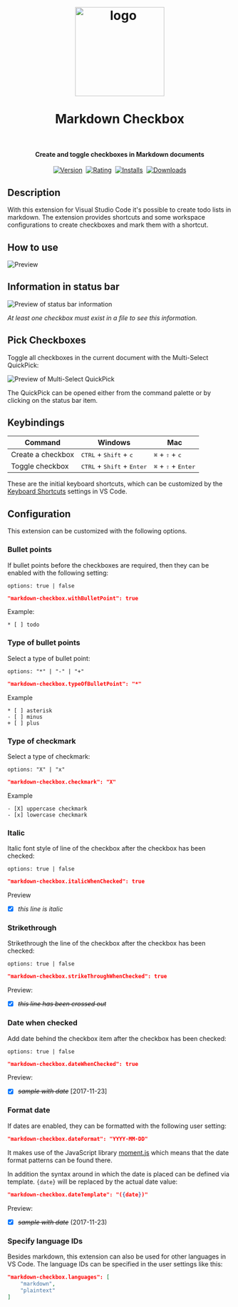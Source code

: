 <h1 align="center">
  <br>
    <img src="https://raw.githubusercontent.com/PKief/vscode-markdown-checkbox/main/logo.png" alt="logo" width="200">
  <br><br>
  Markdown Checkbox
  <br>
  <br>
</h1>

<h4 align="center">Create and toggle checkboxes in Markdown documents</h4>

<p align="center">
    <a href="https://marketplace.visualstudio.com/items?itemName=PKief.markdown-checkbox"><img src="https://vsmarketplacebadges.dev/version/PKief.markdown-checkbox.svg?style=for-the-badge&colorA=252526&colorB=43A047&label=VERSION" alt="Version"></a>&nbsp;
    <a href="https://marketplace.visualstudio.com/items?itemName=PKief.markdown-checkbox"><img src="https://vsmarketplacebadges.dev/rating-short/PKief.markdown-checkbox.svg?style=for-the-badge&colorA=252526&colorB=43A047&label=Rating" alt="Rating"></a>&nbsp;
    <a href="https://marketplace.visualstudio.com/items?itemName=PKief.markdown-checkbox"><img src="https://vsmarketplacebadges.dev/installs-short/PKief.markdown-checkbox.svg?style=for-the-badge&colorA=252526&colorB=43A047&label=Installs" alt="Installs"></a>&nbsp;
    <a href="https://marketplace.visualstudio.com/items?itemName=PKief.markdown-checkbox"><img src="https://vsmarketplacebadges.dev/downloads-short/PKief.markdown-checkbox.svg?style=for-the-badge&colorA=252526&colorB=43A047&label=Downloads" alt="Downloads"></a>
</p>

## Description

With this extension for Visual Studio Code it's possible to create todo lists in markdown. The extension provides shortcuts and some workspace configurations to create checkboxes and mark them with a shortcut.

## How to use

![Preview](https://raw.githubusercontent.com/PKief/vscode-extension-markdown-checkbox/main/images/preview.gif)

## Information in status bar

![Preview of status bar information](https://raw.githubusercontent.com/PKief/vscode-extension-markdown-checkbox/main/images/statusbar_preview.png)

_At least one checkbox must exist in a file to see this information._

## Pick Checkboxes

Toggle all checkboxes in the current document with the Multi-Select QuickPick:

![Preview of Multi-Select QuickPick](images/pick_checkboxes.gif)

The QuickPick can be opened either from the command palette or by clicking on the status bar item.

## Keybindings

| Command           | Windows                                               | Mac                                            |
| ----------------- | ----------------------------------------------------- | ---------------------------------------------- |
| Create a checkbox | <kbd>CTRL</kbd> + <kbd>Shift</kbd> + <kbd>c</kbd>     | <kbd>⌘</kbd> + <kbd>⇧</kbd> + <kbd>c</kbd>     |
| Toggle checkbox   | <kbd>CTRL</kbd> + <kbd>Shift</kbd> + <kbd>Enter</kbd> | <kbd>⌘</kbd> + <kbd>⇧</kbd> + <kbd>Enter</kbd> |

These are the initial keyboard shortcuts, which can be customized by the [Keyboard Shortcuts](https://code.visualstudio.com/docs/getstarted/keybindings) settings in VS Code.

## Configuration

This extension can be customized with the following options.

### Bullet points

If bullet points before the checkboxes are required, then they can be enabled with the following setting:

    options: true | false

```json
"markdown-checkbox.withBulletPoint": true
```

Example:

```
* [ ] todo
```

### Type of bullet points

Select a type of bullet point:

    options: "*" | "-" | "+"

```json
"markdown-checkbox.typeOfBulletPoint": "*"
```

Example

```
* [ ] asterisk
- [ ] minus
+ [ ] plus
```

### Type of checkmark

Select a type of checkmark:

    options: "X" | "x"

```json
"markdown-checkbox.checkmark": "X"
```

Example

```
- [X] uppercase checkmark
- [x] lowercase checkmark
```

### Italic

Italic font style of line of the checkbox after the checkbox has been checked:

    options: true | false

```json
"markdown-checkbox.italicWhenChecked": true
```

Preview

- [x] _this line is italic_

### Strikethrough

Strikethrough the line of the checkbox after the checkbox has been checked:

    options: true | false

```json
"markdown-checkbox.strikeThroughWhenChecked": true
```

Preview:

- [x] ~~_this line has been crossed out_~~

### Date when checked

Add date behind the checkbox item after the checkbox has been checked:

    options: true | false

```json
"markdown-checkbox.dateWhenChecked": true
```

Preview:

- [x] ~~_sample with date_~~ [2017-11-23]

### Format date

If dates are enabled, they can be formatted with the following user setting:

```json
"markdown-checkbox.dateFormat": "YYYY-MM-DD"
```

It makes use of the JavaScript library [moment.js](https://momentjs.com/docs/#/parsing/string-format/) which means that the date format patterns can be found there.

In addition the syntax around in which the date is placed can be defined via template. `{date}` will be replaced by the actual date value:

```json
"markdown-checkbox.dateTemplate": "({date})"
```

Preview:

- [x] ~~_sample with date_~~ (2017-11-23)

### Specify language IDs

Besides markdown, this extension can also be used for other languages in VS Code. The language IDs can be specified in the user settings like this:

```json
"markdown-checkbox.languages": [
    "markdown",
    "plaintext"
]
```
